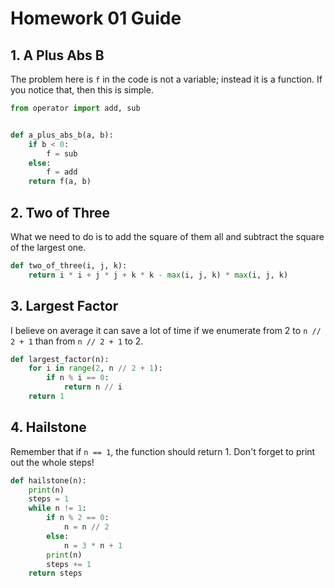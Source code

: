 # Homework 01 Guide

## 1. A Plus Abs B

  The problem here is `f` in the code is not a variable; instead 
  it is a function. If you notice that, then this is simple.

```Python
from operator import add, sub


def a_plus_abs_b(a, b):
    if b < 0:
        f = sub
    else:
        f = add
    return f(a, b)
```

## 2. Two of Three

  What we need to do is to add the square of them all and subtract 
  the square of the largest one.

```Python
def two_of_three(i, j, k):
    return i * i + j * j + k * k - max(i, j, k) * max(i, j, k)
```

## 3. Largest Factor

  I believe on average it can save a lot of time if we enumerate from 2 
  to `n // 2 + 1` than from `n // 2 + 1` to 2.

```Python
def largest_factor(n):
    for i in range(2, n // 2 + 1):
        if n % i == 0:
            return n // i
    return 1
```

## 4. Hailstone 

  Remember that if `n == 1`, the function should return 1. Don't forget 
  to print out the whole steps!

```Python
def hailstone(n):
    print(n)
    steps = 1
    while n != 1:
        if n % 2 == 0:
            n = n // 2
        else:
            n = 3 * n + 1
        print(n)
        steps += 1
    return steps
```

  

   

  
